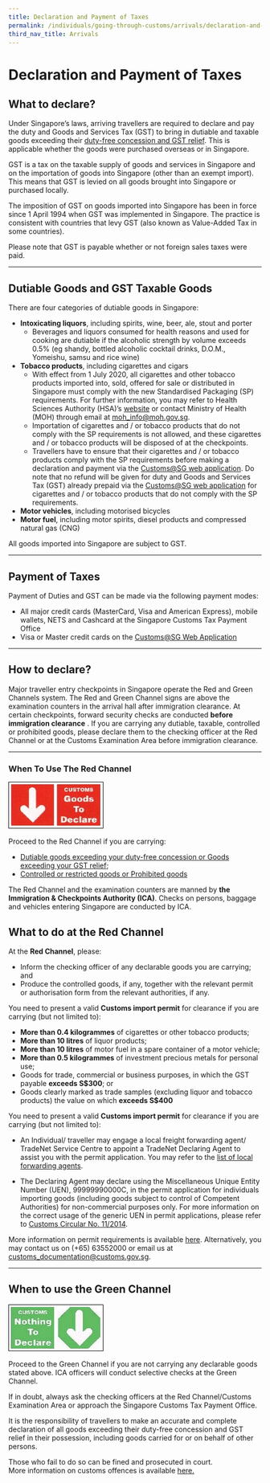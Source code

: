 ```yaml
---
title: Declaration and Payment of Taxes
permalink: /individuals/going-through-customs/arrivals/declaration-and-payment-of-taxes/
third_nav_title: Arrivals
---
```

# Declaration and Payment of Taxes

## What to declare?

Under Singapore’s laws, arriving travellers are required to declare and pay the duty and Goods and Services Tax (GST) to bring in dutiable and taxable goods exceeding their  [duty-free concession and GST relief](/individuals/going-through-customs/arrivals/duty-free-concession-and-gst-relief). This is applicable whether the goods were purchased overseas or in Singapore.

GST is a tax on the taxable supply of goods and services in Singapore and on the importation of goods into Singapore (other than an exempt import). This means that GST is levied on all goods brought into Singapore or purchased locally.

The imposition of GST on goods imported into Singapore has been in force since 1 April 1994 when GST was implemented in Singapore. The practice is consistent with countries that levy GST (also known as Value-Added Tax in some countries). 

Please note that GST is payable whether or not foreign sales taxes were paid.

***

## Dutiable Goods and GST Taxable Goods
There are four categories of dutiable goods in Singapore:

-   **Intoxicating liquors**, including spirits, wine, beer, ale, stout and porter
    -   Beverages and liquors consumed for health reasons and used for cooking are dutiable if the alcoholic strength by volume exceeds 0.5% (eg shandy, bottled alcoholic cocktail drinks, D.O.M., Yomeishu, samsu and rice wine)
-   **Tobacco products**, including cigarettes and cigars
    -   With effect from 1 July 2020, all cigarettes and other tobacco products imported into, sold, offered for sale or distributed in Singapore must comply with the new Standardised Packaging (SP) requirements. For further information, you may refer to Health Sciences Authority (HSA)’s [website](https://www.hsa.gov.sg/tobacco-regulation/overview) or contact Ministry of Health (MOH) through email at [moh_info@moh.gov.sg](maito:moh_info@moh.gov.sg). 
    -   Importation of cigarettes and / or tobacco products that do not comply with the SP requirements is not allowed, and these cigarettes and / or tobacco products will be disposed of at the checkpoints. 
    -   Travellers have to ensure that their cigarettes and / or tobacco products comply with the SP requirements before making a declaration and payment via the [Customs@SG web application](/eservices/customs-sg-web-application/). Do note that no refund will be given for duty and Goods and Services Tax (GST) already prepaid via the [Customs@SG web application](/eservices/customs-sg-web-application/) for cigarettes and / or tobacco products that do not comply with the SP requirements.
-   **Motor vehicles**, including motorised bicycles
-   **Motor fuel**, including motor spirits, diesel products and compressed natural gas (CNG)

All goods imported into Singapore are subject to GST.

***

## Payment of Taxes
Payment of Duties and GST can be made via the following payment modes:

-   All major credit cards (MasterCard, Visa and American Express), mobile wallets, NETS and Cashcard at the Singapore Customs Tax Payment Office
-   Visa or Master credit cards on the  [Customs@SG Web Application](/eservices/customs-sg-web-application/)


***


## How to declare?

Major traveller entry checkpoints in Singapore operate the Red and Green Channels system. The Red and Green Channel signs are above the examination counters in the arrival hall after immigration clearance. At certain checkpoints, forward security checks are conducted  __before immigration clearance__ . If you are carrying any dutiable, taxable, controlled or prohibited goods, please declare them to the checking officer at the Red Channel or at the Customs Examination Area before immigration clearance.

***

### When To Use 	The Red Channel

![](/images/RedC.gif)

Proceed to the Red Channel if you are carrying:

-   [Dutiable goods exceeding your duty-free concession or Goods exceeding your GST relief](/individuals/going-through-customs/arrivals/duty-free-concession-and-gst-relief); 
-   [Controlled or restricted goods or Prohibited goods](/individuals/going-through-customs/arrivals/prohibited-and-controlled-goods)

The Red Channel and the examination counters are manned by **the Immigration &amp; Checkpoints Authority (ICA)**. Checks on persons, baggage and vehicles entering Singapore are conducted by ICA.

## What to do at the Red Channel

At the  **Red Channel**, please:

-   Inform the checking officer of any declarable goods you are carrying; and
-   Produce the controlled goods, if any, together with the relevant permit or authorisation form from the relevant authorities, if any.

You need to present a valid  **Customs import permit**  for clearance if you are carrying (but not limited to):

-   **More than 0.4 kilogrammes**  of cigarettes or other tobacco products;
-   **More than 10 litres**  of liquor products;
-   **More than 10 litres**  of motor fuel in a spare container of a motor vehicle;
-   **More than 0.5 kilogrammes**  of investment precious metals for personal use;
-   Goods for trade, commercial or business purposes, in which the GST payable  **exceeds S$300**; or
-   Goods clearly marked as trade samples (excluding liquor and tobacco products) the value on which  **exceeds S$400**

You need to present a valid **Customs import permit** for clearance if you are carrying (but not limited to):

-   An Individual/ traveller may engage a local freight forwarding agent/ TradeNet Service Centre to appoint a TradeNet Declaring Agent to assist you with the permit application. You may refer to the [list of local forwarding agents]( /businesses/business-resources/directories-of-service-providers/list-of-local-forwarding-agents).

-   The Declaring Agent may declare using the Miscellaneous Unique Entity Number (UEN), 99999990000C, in the permit application for individuals importing goods (including goods subject to control of Competent Authorities) for non-commercial purposes only. For more information on the correct usage of the generic UEN in permit applications, please refer to [Customs Circular No. 11/2014](/news-and-media/circulars/2014-07-17-Circular112014.pdf).


More information on permit requirements is available  [here](/businesses/importing-goods/import-procedures/types-of-import-permits). Alternatively, you may contact us on (+65) 63552000 or email us at  [customs_documentation@customs.gov.sg](mailto:Customs_Documentation@Customs.gov.sg).

***

## When to use the Green Channel
![](/images/GreenC.gif)

Proceed to the Green Channel if you are not carrying any declarable goods stated above. ICA officers will conduct selective checks at the Green Channel.

If in doubt, always ask the checking officers at the Red Channel/Customs Examination Area or approach the Singapore Customs Tax Payment Office.

It is the responsibility of travellers to make an accurate and complete declaration of all goods exceeding their duty-free concession and GST relief in their possession, including goods carried for or on behalf of other persons.

Those who fail to do so can be fined and prosecuted in court. 
<br> More information on customs offences is available [here.](/individuals/going-through-customs/offences)